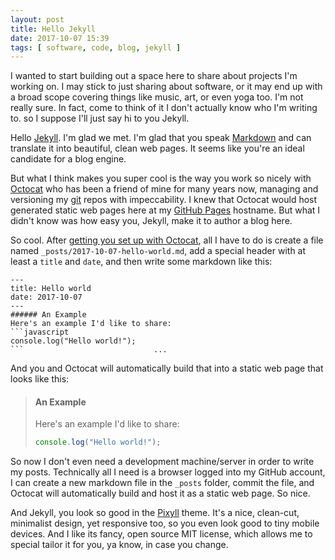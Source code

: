 ```yaml
---
layout: post
title: Hello Jekyll
date: 2017-10-07 15:39
tags: [ software, code, blog, jekyll ]
---
```

I wanted to start building out a space here to share about projects I'm working on. I may stick to just sharing about software, or it may end up with a broad scope covering things like music, art, or even yoga too. I'm not really sure. In fact, come to think of it I don't actually know who I'm writing to. so I suppose I'll just say hi to you Jekyll.

Hello [Jekyll](http://jekyllrb.com). I'm glad we met. I'm glad that you speak [Markdown](https://daringfireball.net/projects/markdown/syntax) and can translate it into beautiful, clean web pages. It seems like you're an ideal candidate for a blog engine.

But what I think makes you super cool is the way you work so nicely with [Octocat](https://github.com/octocat) who has been a friend of mine for many years now, managing and versioning my [git](https://git-scm.com/) repos with impeccability. I knew that Octocat would host generated static web pages here at my [GitHub Pages](https://pages.github.com/) hostname. But what I didn't know was how easy you, Jekyll, make it to author a blog here.

So cool. After [getting you set up with Octocat](https://jekyllrb.com/docs/github-pages/), all I have to do is create a file named `_posts/2017-10-07-hello-world.md`, add a special header with at least a `title` and `date`, and then write some markdown like this:
```
---
title: Hello world
date: 2017-10-07
---
###### An Example  
Here's an example I'd like to share:  
```javascript  
console.log("Hello world!");  
```                             ...
```

And you and Octocat will automatically build that into a static web page that looks like this:
> #### An Example  
> Here's an example I'd like to share:  
> ```javascript  
> console.log("Hello world!");  
> ```  

So now I don't even need a development machine/server in order to write my posts. Technically all I need is a browser logged into my GitHub account, I can create a new markdown file in the `_posts` folder, commit the file, and Octocat will automatically build and host it as a static web page. So nice.  

And Jekyll, you look so good in the [Pixyll](http://pixyll.com) theme. It's a nice, clean-cut, minimalist design, yet responsive too, so you even look good to tiny mobile devices. And I like its fancy, open source MIT license, which allows me to special tailor it for you, ya know, in case you change.
